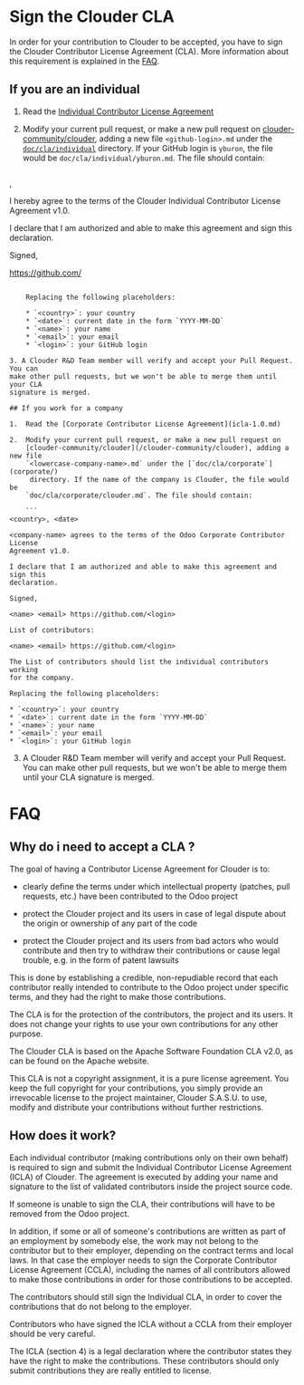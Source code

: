 # Sign the Clouder CLA

In order for your contribution to Clouder to be accepted, you have to sign the
Clouder Contributor License Agreement (CLA). More information about this
requirement is explained in the [FAQ](#faq).

## If you are an individual

1.  Read the [Individual Contributor License Agreement](icla-1.0.md)

2.  Modify your current pull request, or make a new pull request on
    [clouder-community/clouder](/clouder-community/clouder), adding a new file
    `<github-login>.md` under the [`doc/cla/individual`](individual/) directory.
    If your GitHub login is `yburon`, the file would be
    `doc/cla/individual/yburon.md`. The file should contain:

    ```
<country>, <date>

I hereby agree to the terms of the Clouder Individual Contributor License
Agreement v1.0.

I declare that I am authorized and able to make this agreement and sign this
declaration.

Signed,

<name> <email> https://github.com/<login>
```

    Replacing the following placeholders:

    * `<country>`: your country
    * `<date>`: current date in the form `YYYY-MM-DD`
    * `<name>`: your name
    * `<email>`: your email
    * `<login>`: your GitHub login

3. A Clouder R&D Team member will verify and accept your Pull Request. You can
make other pull requests, but we won't be able to merge them until your CLA
signature is merged.

## If you work for a company

1.  Read the [Corporate Contributor License Agreement](icla-1.0.md)

2.  Modify your current pull request, or make a new pull request on
    [clouder-community/clouder](/clouder-community/clouder), adding a new file
    `<lowercase-company-name>.md` under the [`doc/cla/corporate`](corporate/)
     directory. If the name of the company is Clouder, the file would be
    `doc/cla/corporate/clouder.md`. The file should contain:

    ```
<country>, <date>

<company-name> agrees to the terms of the Odoo Corporate Contributor License
Agreement v1.0.

I declare that I am authorized and able to make this agreement and sign this
declaration.

Signed,

<name> <email> https://github.com/<login>

List of contributors:

<name> <email> https://github.com/<login>
```

    The List of contributors should list the individual contributors working
    for the company.

    Replacing the following placeholders:

    * `<country>`: your country
    * `<date>`: current date in the form `YYYY-MM-DD`
    * `<name>`: your name
    * `<email>`: your email
    * `<login>`: your GitHub login

3. A Clouder R&D Team member will verify and accept your Pull Request. You can
make other pull requests, but we won't be able to merge them until your CLA
signature is merged.

# FAQ

## Why do i need to accept a CLA ?

The goal of having a Contributor License Agreement for Clouder is to:

* clearly define the terms under which intellectual property (patches, pull
  requests, etc.) have been contributed to the Odoo project

* protect the Clouder project and its users in case of legal dispute about the
  origin or ownership of any part of the code

* protect the Clouder project and its users from bad actors who would
  contribute and then try to withdraw their contributions or cause legal
  trouble, e.g. in the form of patent lawsuits

This is done by establishing a credible, non-repudiable record that each
contributor really intended to contribute to the Odoo project under specific
terms, and they had the right to make those contributions.

The CLA is for the protection of the contributors, the project and its users.
It does not change your rights to use your own contributions for any other
purpose.

The Clouder CLA is based on the Apache Software Foundation CLA v2.0, as
can be found on the Apache website.

This CLA is not a copyright assignment, it is a pure license agreement. You
keep the full copyright for your contributions, you simply provide an
irrevocable license to the project maintainer, Clouder S.A.S.U. to use, modify
and distribute your contributions without further restrictions.

## How does it work?

Each individual contributor (making contributions only on their own behalf) is
required to sign and submit the Individual Contributor License Agreement
(ICLA) of Clouder.  The agreement is executed by adding your name and
signature to the list of validated contributors inside the project source code.

If someone is unable to sign the CLA, their contributions will have to be
removed from the Odoo project.

In addition, if some or all of someone's contributions are written as part of
an employment by somebody else, the work may not belong to the contributor but
to their employer, depending on the contract terms and local laws. In that case
the employer needs to sign the Corporate Contributor License Agreement (CCLA),
including the names of all contributors allowed to make those contributions in
order for those contributions to be accepted.

The contributors should still sign the Individual CLA, in order to cover the
contributions that do not belong to the employer.

Contributors who have signed the ICLA without a CCLA from their employer should
be very careful.

The ICLA (section 4) is a legal declaration where the contributor states they
have the right to make the contributions. These contributors should only
submit contributions they are really entitled to license.
